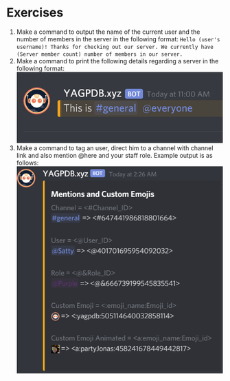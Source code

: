 # Exercises

1. Make a command to output the name of the current user and the number of members in the server in the following format: `Hello (user's username)! Thanks for checking out our server. We currently have (Server member count) number of members in our server.` 
2. Make a command to print the following details regarding a server in the following format:     ![](../../.gitbook/assets/image%20%289%29.png)  
3. Make a command to tag an user, direct him to a channel with channel link and also mention @here and your staff role.  Example output is as follows:  ![](../../.gitbook/assets/image%20%2811%29.png)

